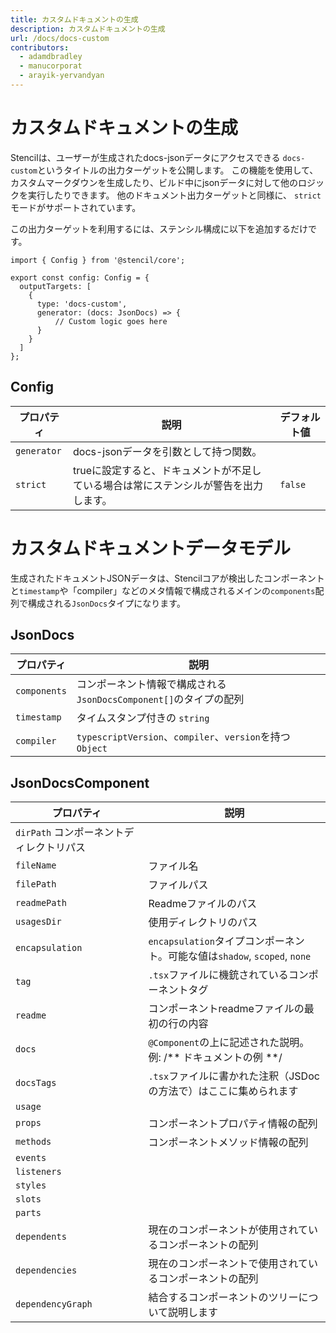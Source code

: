 ```yaml
---
title: カスタムドキュメントの生成
description: カスタムドキュメントの生成
url: /docs/docs-custom
contributors:
  - adamdbradley
  - manucorporat
  - arayik-yervandyan
---
```


# カスタムドキュメントの生成

Stencilは、ユーザーが生成されたdocs-jsonデータにアクセスできる `docs-custom`というタイトルの出力ターゲットを公開します。 この機能を使用して、カスタムマークダウンを生成したり、ビルド中にjsonデータに対して他のロジックを実行したりできます。 他のドキュメント出力ターゲットと同様に、 `strict`モードがサポートされています。

この出力ターゲットを利用するには、ステンシル構成に以下を追加するだけです。

```tsx
import { Config } from '@stencil/core';

export const config: Config = {
  outputTargets: [
    {
      type: 'docs-custom',
      generator: (docs: JsonDocs) => {
          // Custom logic goes here
      }
    }
  ]
};
```

## Config

| プロパティ    | 説明                                                                              | デフォルト値 |
|-------------|------------------------------------------------------------------------------------------|---------|
| `generator` | docs-jsonデータを引数として持つ関数。                                          |         |
| `strict`    | trueに設定すると、ドキュメントが不足している場合は常にステンシルが警告を出力します。   | `false` |



# カスタムドキュメントデータモデル

生成されたドキュメントJSONデータは、Stencilコアが検出したコンポーネントと`timestamp`や「compiler」などのメタ情報で構成されるメインの`components`配列で構成される`JsonDocs`タイプになります。

## JsonDocs

| プロパティ    | 説明                                                                              |
|-------------|------------------------------------------------------------------------------------------|
| `components` | コンポーネント情報で構成される `JsonDocsComponent[]`のタイプの配列|
| `timestamp`    | タイムスタンプ付きの `string`   |
| `compiler`    | `typescriptVersion`、`compiler`、`version`を持つ`Object`   |

## JsonDocsComponent

| プロパティ    | 説明                                                                              |
|-------------|------------------------------------------------------------------------------------------|
| `dirPath` コンポーネントディレクトリパス |
| `fileName`    | ファイル名 |
| `filePath`    | ファイルパス |
| `readmePath`    | Readmeファイルのパス|
| `usagesDir`    | 使用ディレクトリのパス |
| `encapsulation`    | `encapsulation`タイプコンポーネント。可能な値は`shadow`, `scoped`, `none`  |
| `tag`    | `.tsx`ファイルに機銃されているコンポーネントタグ  |
| `readme`    | コンポーネントreadmeファイルの最初の行の内容 |
| `docs`    | `@Component`の上に記述された説明。例: /** ドキュメントの例 **/ |
| `docsTags`    |  `.tsx`ファイルに書かれた注釈（JSDocの方法で）はここに集められます  |
| `usage`    |    |
| `props`    | コンポーネントプロパティ情報の配列 |
| `methods`    | コンポーネントメソッド情報の配列 |
| `events`    |    |
| `listeners`    |    |
| `styles`    |    |
| `slots`    |    |
| `parts`    |    |
| `dependents`    |  現在のコンポーネントが使用されているコンポーネントの配列  |
| `dependencies`    | 現在のコンポーネントで使用されているコンポーネントの配列  |
| `dependencyGraph`    | 結合するコンポーネントのツリーについて説明します |

